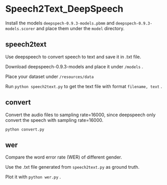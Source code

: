 # Speech2Text_DeepSpeech

Install the models `deepspech-0.9.3-models.pbmm` and `deepspech-0.9.3-models.scorer` and place them under the `model` directory.

## speech2text

Use deepspeech to convert speech to text and save it in .txt file.

Download deepspeech-0.9.3-models and place it under `/models` .

Place your dataset under `/resources/data`

Run `python speech2text.py` to get the text file with format `filename, text` .

## convert

Convert the audio files to sampling rate=16000, since deepspeech only convert the speech with sampling rate=16000.

`python convert.py`

## wer

Compare the word error rate (WER) of different gender.

Use the .txt file generated from `speech2text.py` as ground truth.

Plot it with `python wer.py` .


